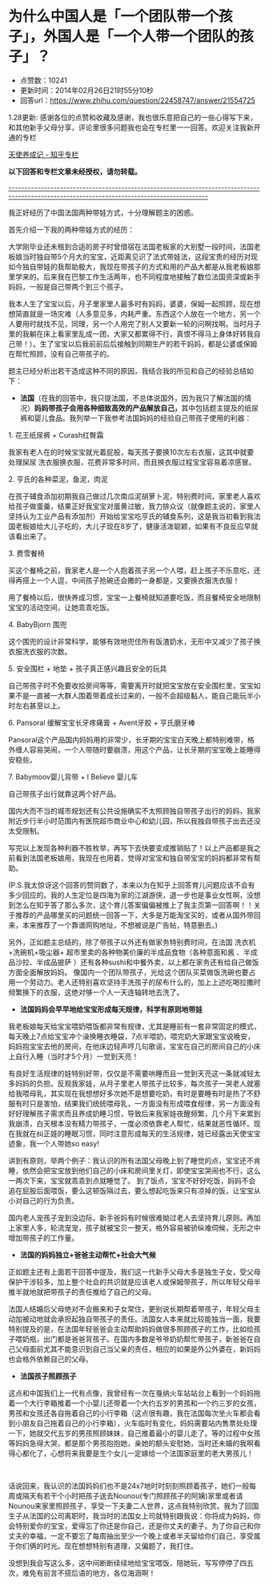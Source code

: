# 为什么中国人是「一个团队带一个孩子」，外国人是「一个人带一个团队的孩子」？
- 点赞数：10241
- 更新时间：2014年02月26日21时55分10秒
- 回答url：https://www.zhihu.com/question/22458747/answer/21554725
<body>
 <p data-pid="uGviMibU">1.28更新: 感谢各位的点赞和收藏及感谢，我也很乐意把自己的一些心得写下来，和其他新手父母分享，评论里很多问题我也会在专栏里一一回答。欢迎关注我新开通的专栏</p><a href="http://zhuanlan.zhihu.com/qiantang" class="internal">天使养成记 - 知乎专栏</a>
 <br>
 <p data-pid="Oe_K07jR"><b>以下回答和专栏文章未经授权，请勿转载。</b></p>
 <p data-pid="yH_KtLTs"><u>--------------------------------------------------------------------------------------------------------------------------------------------</u></p>
 <p data-pid="7fXQgIK1">我正好经历了中国法国两种带娃方式，十分理解题主的困惑。</p>
 <p data-pid="ZznA4Scu">首先介绍一下我的两种带娃方式的经历：</p>
 <p data-pid="Pkhs6tF9">大学刚毕业还未租到合适的房子时曾借宿在法国老板家的大别墅一段时间，法国老板娘当时独自带5个月大的宝宝，近距离见识了法式带娃法，这段宝贵的经历对现如今独自带娃的我帮助极大，我现在带孩子的方式和用的产品大都是从我老板娘那里学来的。后来我在巴黎工作生活两年，也不同程度地接触了数位法国资深或新手妈妈，一般是自己带两个到三个孩子。</p>
 <p data-pid="F04f2qKT">我本人生了宝宝以后，月子里家里人最多时有妈妈，婆婆，保姆一起照顾，现在想想简直就是一场灾难（人多意见多，内耗严重。东西这个人放在一个地方，另一个人要用时就找不见，同理，另一个人用完了别人又要新一轮的问啊找啊。当时月子里的我躺在床上看家里乱成一团，大家又都累得不行，真恨不得马上身体好转我自己带！）。生了宝宝以后我前前后后接触到同期生产的若干妈妈，都是公婆或保姆在帮忙照顾，没有自己带孩子的。</p>
 <p data-pid="jQbdFPH9">题主已经分析出若干造成这种不同的原因，我结合我的所见和自己的经验总结如下：</p>
 <ul>
  <li data-pid="2f0co0wK"><b>法国</b>（在我的回答中，我只提法国，不总体说国外，因为我只了解法国的情况）<b>妈妈带孩子会用各种细致高效的产品解放自己，</b>其中包括题主提及的纸尿裤和婴儿食品。我列举一下我参考法国妈妈的经验自己带孩子使用的利器：</li>
 </ul>
 <p data-pid="d-QWrGM1">1. 花王纸尿裤 + Curash红臀霜</p>
 <p data-pid="cjji0eVh">我家有老人在的时候宝宝就光着屁股，每天孩子要换10次左右衣服，这其中就要处理屎尿 洗衣服换衣服，花费非常多时间，而且换衣服过程宝宝容易着凉感冒。</p>
 <p data-pid="mQ60aMSC">2. 亨氏的各种菜泥，鱼泥，肉泥</p>
 <p data-pid="elLQ_DeG">在孩子辅食添加初期我自己做过几次南瓜泥胡萝卜泥，特别费时间，家里老人喜欢给孩子做蛋羹，结果正好我宝宝对蛋黄过敏，我力排众议（就像题主说的，家里人坚持认为工业产品有添加剂）开始给宝宝吃亨氏的辅食系列，这是我当初看到我法国老板娘给大儿子吃的，大儿子现在8岁了，健康活泼聪颖，如果有不良反应早就该看出来了。</p>
 <p data-pid="fmqeu_-o">3. 费雪餐椅</p>
 <p data-pid="oIciu7CS">买这个餐椅之前，我家老人是一个人抱着孩子另一个人喂，赶上孩子不乐意吃，还得再搭上一个人逗，中间孩子抢碗还会撒的一身都是，又要换衣服洗衣服！</p>
 <p data-pid="Ea6uFtND">用了餐椅以后，很快养成习惯，宝宝一上餐椅就知道要吃饭，而且餐椅安全地限制宝宝的活动空间，让她乖乖吃饭。</p>
 <p data-pid="csacIOqj">4. BabyBjorn 围兜</p>
 <p data-pid="1Pd-6aso">这个围兜的设计非常科学，能够有效地兜住所有饭渣奶水，无形中又减少了孩子换衣服洗衣服的次数。</p>
 <p data-pid="nRz8-Uau">5. 安全围栏 + 地垫 + 孩子真正感兴趣且安全的玩具</p>
 <p data-pid="KYwTYDmA">自己带孩子时不免要收拾房间等等，需要离开时就把宝宝放在安全围栏里，宝宝如果不是一直被一大群人围着带着成长过来的，一般不会超级黏人，能自己能玩半小时左右甚至以上。</p>
 <p data-pid="wxSgYsoD">6. Pansoral 缓解宝宝长牙疼痛膏 + Avent牙胶 + 亨氏磨牙棒</p>
 <p data-pid="IinosBXZ">Pansoral这个产品国内妈妈用的非常少，长牙期的宝宝白天晚上都特别难带，格外缠人容易哭闹，一个人带随时要崩溃，用这个产品，让长牙期的宝宝晚上能睡得安稳些。</p>
 <p data-pid="9RRGyEvf">7. Babymoov婴儿背带 + I Believe 婴儿车</p>
 <p data-pid="u90saSt-">自己带孩子出行就靠这两个好产品。</p>
 <p data-pid="31rLGgK4">国内大而不当的城市规划还有公共设施确实不太照顾独自带孩子出行的妈妈，我家附近步行半小时范围内有医院超市商业中心和幼儿园，所以我独自带孩子出去还没太受限制。</p>
 <p data-pid="KkL69AVg">写完以上发现各种利器不胜枚举，再写下去快要变成推销贴了！以上产品都是我之前看到法国老板娘用，我现在也用着，觉得对宝宝和独自带宝宝的妈妈都非常有帮助。</p>
 <p data-pid="iU9RgYxR">(P.S.我太惊讶这个回答的赞同数了，本来以为在知乎上回答育儿问题应该不会有多少回应的。我的人生定位是四海为家的江湖游侠，退一步也是事业女性啊，没想到怎么在知乎答了那么多次，这个育儿答案偏偏被推上了我主页第一回答啊！！关于推荐的产品哪里买的问题统一回答一下，大多是万能淘宝买的，或者从国外带回来，本来推荐了一个靠谱网购地址，不想被说是广告帖，特意删去。)</p>
 <p data-pid="EJCP4DOH">另外，正如题主总结的，除了带孩子以外还有做家务特别费时间，在法国 洗衣机+洗碗机+吸尘器+ 超市里卖的各种物美价廉的半成品食物（各种意面和酱 、半成品沙拉、半成品披萨 ）还有各种sushi和中餐外卖，以上都在家务还有给自己做饭方面全面解放妈妈。 像国内一个团队带孩子，光给这个团队买菜做饭洗碗也要占用一个劳动力。老人还特别喜欢坚持手洗孩子的尿布什么的，加上上述吃喝拉撒时频繁换下的衣服，这绝对够一个人一天连轴转地去洗了。</p>
 <ul>
  <li data-pid="CEgxiU7X"><b>法国妈妈会早早地给宝宝形成每天规律，科学有原则地带娃 </b></li>
 </ul>
 <p data-pid="nQLlwFOq">我老板娘每天给宝宝喂奶喂饭都非常有规律，尤其是睡前有一套非常固定的模式，每天晚上7点给宝宝冲个澡换睡衣睡袋，7点半喂奶，喂完奶大家跟宝宝说晚安，妈妈抱宝宝去他的房间，在他床边轻声哼几句歌谣，宝宝在自己的房间自己的小床上自行入睡（当时才5个月）一觉到天亮！</p>
 <p data-pid="mqYocBy9">有良好生活规律的娃特别好带，仅仅是不需要哄睡而且一觉到天亮这一条就减轻太多妈妈的负担。反观我家娃，从月子里老人带孩子比较多，每次孩子一哭老人就塞给我喂母乳，其实现在我想想好多次她不是想要吃奶，有时是要睡有时是热了不舒服有时只是害怕，结果我们统统喂母乳，一方面没有形成喂食规律，另一方面没有好好理解孩子需求而且养成奶睡习惯，导致后来我家娃夜醒频繁，几个月下来累到我崩溃，白天根本没有精力带孩子，一度必须依靠老人帮忙，结果就恶性循环。现在我就在纠正娃的睡眠习惯，同时注意形成每天的生活规律，娃已经露出天使宝宝迹象，我一个人带她so easy!</p>
 <p data-pid="cYbHrWSA">讲到有原则，举两个例子：我认识的所有法国父母晚上到了睡觉的点，宝宝还不肯睡，依然会把宝宝放到他们自己的小床和房间里关灯，即使宝宝哭闹也不行，这么一两次下来，宝宝就乖乖到点就睡觉了。 到了饭点，宝宝不好好吃饭，妈妈不会追在屁股后面喂饭，要么这顿饭隔过去，要么想起吃饭来只有凉掉的饭，让宝宝从小对自己的行为负责。</p>
 <p data-pid="rphRwsh6">国内老人宠孩子宠到没边际，新手爸妈有时候很难拗过老人去坚持育儿原则。再加上家里人多，轮流宠宠，孩子就被宝贝一整天，格外容易被骄纵难伺候，无形之中增加带孩子的工作量。</p>
 <ul>
  <li data-pid="qOiGteJq"><b>法国的妈妈独立+爸爸主动帮忙+社会大气候 </b></li>
 </ul>
 <p data-pid="yD2UjRwj">正如题主还有上面若干回答中提及，我们这一代新手父母大多是独生子女，受父母保护干涉较多，加上整个社会的共识就是应该老人或保姆带孩子，所以年轻父母半推半就地就把带孩子的责任推给了自己的父母。</p>
 <p data-pid="9tO8mVFn">法国人结婚后父母绝对不会搬来和子女常住，更别说长期帮着带孩子，年轻父母主动加被动地就会承担起独自带孩子的责任。法国女人本来就比较能独当一面，我要特别提及的是，在法国年轻爸爸会主动帮助妈妈做很多照顾孩子的工作，比如给孩子喂奶瓶，出门都是爸爸背孩子。在国内多数是爷爷奶奶帮忙带孩子，新爸爸在自己父母面前尤其不能意识到自己当父亲的责任，相应的如果是外公外婆在，新妈妈也会格外依赖自己的父母。</p>
 <ul>
  <li data-pid="qxiqwQ6A"><b>法国孩子照顾孩子</b></li>
 </ul>
 <p data-pid="WJVmQX73">这点和中国我们上一代有点像，我曾经有一次在戛纳火车站站台上看到一个妈妈拖着一个大行李箱推着一个小婴儿还带着一个大约五岁的男孩和一个约三岁的女孩，男孩和女孩还各自拖着自己的小行李箱（这点很有趣，我在法国每次坐火车都会看到小朋友自己拖着自己的小行李箱），火车临时有变化，妈妈需要站内售票处处理一下，她就交代五岁的男孩照顾妹妹，自己推着最小的婴儿走了。等的过程中女孩等妈妈急得大哭，都是那个男孩抱抱她，亲她的额头安慰她，当时还未婚的我啊看得心都化了，心想将来我要是生个女儿一定嫁给一个法国家庭里的老大男孩儿！</p>
 <br>
 <p data-pid="fT8_PeVP">话说回来，我认识的法国妈妈们也不是24x7地时时刻刻照顾着孩子，她们一般每周或隔天有若干个小时把孩子送去Nounou(专门照顾孩子的阿姨)家里或者请Nounou来家里照顾孩子，享受一下夫妻二人世界，这点我特别欣赏。我为了回国生子从法国的公司离职时，我当时的法国女上司就特别跟我说：你将成为妈妈，你会特别爱你的宝宝，爱得忘了你还是你自己，还是你丈夫的妻子。为了你自己和你丈夫的幸福，一定不要忘了每周抽出至少一个晚上或者半天留给你们自己，享受属于你们俩的时光。现在想想特别有道理，又偏题了，我打住。</p>
 <p data-pid="m1yd_n1L">没想到我会写这么多，这中间断断续续地给宝宝喂饭，陪她玩，写写停停了四五次，难免有前言不搭后语的地方，各位海涵啊！</p>
</body>